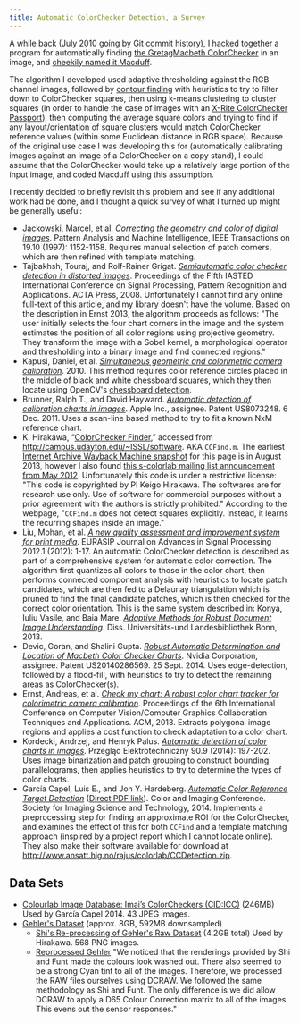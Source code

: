 ```yaml
---
title: Automatic ColorChecker Detection, a Survey
---
```


A while back (July 2010 going by Git commit history), I hacked together a program for automatically finding [the GretagMacbeth ColorChecker](https://en.wikipedia.org/wiki/ColorChecker) in an image, and [cheekily named it Macduff](https://github.com/ryanfb/macduff). 

The algorithm I developed used adaptive thresholding against the RGB channel images, followed by [contour finding](http://docs.opencv.org/doc/tutorials/imgproc/shapedescriptors/find_contours/find_contours.html) with heuristics to try to filter down to ColorChecker squares, then using k-means clustering to cluster squares (in order to handle the case of images with an [X-Rite ColorChecker Passport](http://xritephoto.com/colorchecker-passport/support)), then computing the average square colors and trying to find if any layout/orientation of square clusters would match ColorChecker reference values (within some Euclidean distance in RGB space). Because of the original use case I was developing this for (automatically calibrating images against an image of a ColorChecker on a copy stand), I could assume that the ColorChecker would take up a relatively large portion of the input image, and coded Macduff using this assumption.

I recently decided to briefly revisit this problem and see if any additional work had be done, and I thought a quick survey of what I turned up might be generally useful:

* Jackowski, Marcel, et al. [*Correcting the geometry and color of digital images*](http://ieeexplore.ieee.org/xpls/abs_all.jsp?arnumber=625125&tag=1). Pattern Analysis and Machine Intelligence, IEEE Transactions on 19.10 (1997): 1152-1158.
  Requires manual selection of patch corners, which are then refined with template matching.
* Tajbakhsh, Touraj, and Rolf-Rainer Grigat. [*Semiautomatic color checker detection in distorted images*](http://dl.acm.org/citation.cfm?id=1722754). Proceedings of the Fifth IASTED International Conference on Signal Processing, Pattern Recognition and Applications. ACTA Press, 2008.
  Unfortunately I cannot find any online full-text of this article, and my library doesn't have the volume. Based on the description in Ernst 2013, the algorithm proceeds as follows: "The user initially selects the four chart corners in the image and the system estimates the position of all color regions using projective geometry. They transform the image with a Sobel kernel, a morphological operator and thresholding into a binary image and find connected regions."
* Kapusi, Daniel, et al. [*Simultaneous geometric and colorimetric camera calibration*](http://germancolorgroup.de/html/Vortr_10_pdf/08_FWS_Bildrobo_8_87-94.pdf). 2010.
  This method requires color reference circles placed in the middle of black and white chessboard squares, which they then locate using OpenCV's [chessboard detection](https://en.wikipedia.org/wiki/Chessboard_detection).
* Brunner, Ralph T., and David Hayward. [*Automatic detection of calibration charts in images*](https://www.google.com/patents/US8073248). Apple Inc., assignee. Patent US8073248. 6 Dec. 2011.
  Uses a scan-line based method to try to fit a known NxM reference chart.
* K. Hirakawa, “[ColorChecker Finder](http://campus.udayton.edu/~ISSL/index.php/research/ccfind/),” accessed from <http://campus.udayton.edu/~ISSL/software>. AKA `CCFind.m`.
  The earliest [Internet Archive Wayback Machine snapshot](https://web.archive.org/web/20130315000000*/http://campus.udayton.edu/~ISSL/index.php/research/ccfind/) for this page is in August 2013, however I also found [this s-colorlab mailing list announcement from May 2012](https://list.hig.no/pipermail/s-colorlab/2012-May/000141.html). Unfortunately this code is under a restrictive license: "This code is copyrighted by PI Keigo Hirakawa. The softwares are for research use only. Use of software for commercial purposes without a prior agreement with the authors is strictly prohibited." According to the webpage, "`CCFind.m` does not detect squares explicitly. Instead, it learns the recurring shapes inside an image."
* Liu, Mohan, et al. [*A new quality assessment and improvement system for print media*](http://asp.eurasipjournals.com/content/2012/1/109). EURASIP Journal on Advances in Signal Processing 2012.1 (2012): 1-17.
  An automatic ColorChecker detection is described as part of a comprehensive system for automatic color correction. The algorithm first quantizes all colors to those in the color chart, then performs connected component analysis with heuristics to locate patch candidates, which are then fed to a Delaunay triangulation which is pruned to find the final candidate patches, which is then checked for the correct color orientation.
  This is the same system described in: Konya, Iuliu Vasile, and Baia Mare. [*Adaptive Methods for Robust Document Image Understanding*](http://hss.ulb.uni-bonn.de/2013/3169/3169a.pdf). Diss. Universitäts-und Landesbibliothek Bonn, 2013.
* Devic, Goran, and Shalini Gupta. [*Robust Automatic Determination and Location of Macbeth Color Checker Charts*](https://www.google.com/patents/US20140286569). Nvidia Corporation, assignee. Patent US20140286569. 25 Sept. 2014.
  Uses edge-detection, followed by a flood-fill, with heuristics to try to detect the remaining areas as ColorChecker(s).
* Ernst, Andreas, et al. [*Check my chart: A robust color chart tracker for colorimetric camera calibration*](http://dl.acm.org/citation.cfm?id=2466717). Proceedings of the 6th International Conference on Computer Vision/Computer Graphics Collaboration Techniques and Applications. ACM, 2013.
  Extracts polygonal image regions and applies a cost function to check adaptation to a color chart.
* Kordecki, Andrzej, and Henryk Palus. [*Automatic detection of color charts in images*](http://www.red.pe.org.pl/articles/2014/9/49.pdf). Przegląd Elektrotechniczny 90.9 (2014): 197-202.
  Uses image binarization and patch grouping to construct bounding parallelograms, then applies heuristics to try to determine the types of color charts.
* García Capel, Luis E., and Jon Y. Hardeberg. [*Automatic Color Reference Target Detection*](http://www.ingentaconnect.com/content/ist/cic/2014/00002014/00002014/art00020) ([Direct PDF link](http://colorlab.no/content/download/46569/721683/file/2014_CIC22_GARCIACAPEL_PG119.pdf)). Color and Imaging Conference. Society for Imaging Science and Technology, 2014.
  Implements a preprocessing step for finding an approximate ROI for the ColorChecker, and examines the effect of this for both `CCFind` and a template matching approach (inspired by a project report which I cannot locate online). They also make their software available for download at <http://www.ansatt.hig.no/rajus/colorlab/CCDetection.zip>.

## Data Sets

* [Colourlab Image Database: Imai’s ColorCheckers (CID:ICC)](http://www.ansatt.hig.no/rajus/colorlab/CID-MI.zip) (246MB)
  Used by García Capel 2014. 43 JPEG images.
* [Gehler's Dataset](http://files.is.tue.mpg.de/pgehler/projects/color/index.html) (approx. 8GB, 592MB downsampled)
  * [Shi's Re-processing of Gehler's Raw Dataset](http://www.cs.sfu.ca/~colour/data/shi_gehler/) (4.2GB total)
    Used by Hirakawa. 568 PNG images.
  * [Reprocessed Gehler](http://colour.cmp.uea.ac.uk/datasets/reprocessed-gehler.html)
    "We noticed that the renderings provided by Shi and Funt made the colours look washed out. There also seemed to be a strong Cyan tint to all of the images. Therefore, we processed the RAW files ourselves using DCRAW. We followed the same methodology as Shi and Funt. The only difference is we did allow DCRAW to apply a D65 Colour Correction matrix to all of the images. This evens out the sensor responses."
